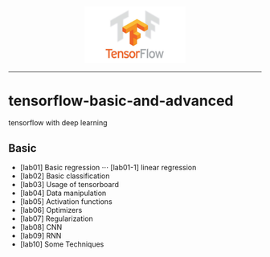 <p align="center"><img width="40%" src="Basic/image/tensorflow_logo.jpeg" /></p>

--------------------------------------------------------------------------------

# tensorflow-basic-and-advanced
tensorflow with deep learning 

## Basic

* [lab01] Basic regression
⋅⋅⋅ [lab01-1] linear regression 
* [lab02] Basic classification 
* [lab03] Usage of tensorboard
* [lab04] Data manipulation
* [lab05] Activation functions
* [lab06] Optimizers
* [lab07] Regularization
* [lab08] CNN
* [lab09] RNN
* [lab10] Some Techniques
